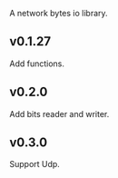 A network bytes io library.

## v0.1.27
Add functions.
## v0.2.0
Add bits reader and writer.
## v0.3.0
Support Udp.